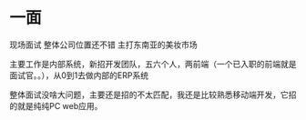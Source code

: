 # 一面 
现场面试 整体公司位置还不错 主打东南亚的美妆市场

主要工作是内部系统，新招开发团队，五六个人，两前端（一个已入职的前端就是面试官。。），从0到1去做内部的ERP系统

整体面试没啥大问题，主要还是招的不太匹配，我还是比较熟悉移动端开发，它招的就是纯纯PC web应用。